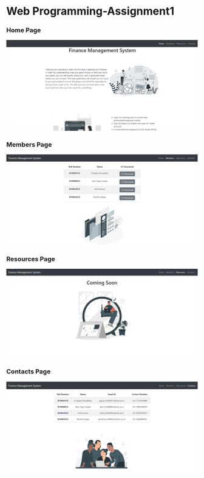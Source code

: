# Web Programming-Assignment1
### Home Page
<img src="assets/screenshot1.png" alt="screenshot" style="width:600px;"/>

### Members Page
<img src="assets/screenshot2.png" alt="screenshot" style="width:600px;"/>

### Resources Page
<img src="assets/screenshot3.png" alt="screenshot" style="width:600px;"/>

### Contacts Page
<img src="assets/screenshot4.png" alt="screenshot" style="width:600px;"/>
